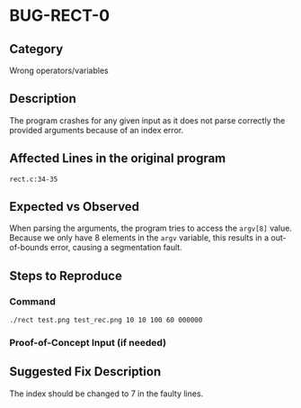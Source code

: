 # BUG-RECT-0
## Category
Wrong operators/variables

## Description
The program crashes for any given input as it does not parse correctly the provided arguments because of an index error.

## Affected Lines in the original program
`rect.c:34-35`

## Expected vs Observed
When parsing the arguments, the program tries to access the `argv[8]` value. Because we only have 8 elements in the `argv` variable, this results in a out-of-bounds error, causing a segmentation fault.

## Steps to Reproduce

### Command
```
./rect test.png test_rec.png 10 10 100 60 000000
```

### Proof-of-Concept Input (if needed)

## Suggested Fix Description
The index should be changed to 7 in the faulty lines.